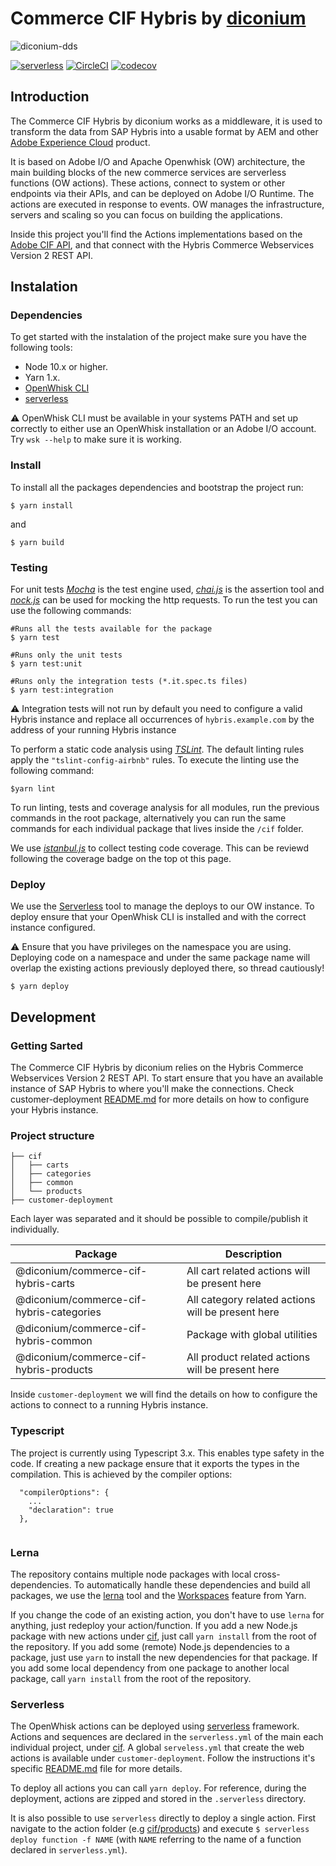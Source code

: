 # Commerce CIF Hybris by [diconium](https://www.diconium.com)

![diconium-dds]("./diconium-dds.png"  "diconium digital solutions" )

[![serverless](http://public.serverless.com/badges/v3.svg)](http://www.serverless.com)
[![CircleCI](https://circleci.com/gh/diconium/commerce-cif-hybris.svg?style=svg)](https://circleci.com/gh/diconium/commerce-cif-hybris)
[![codecov](https://codecov.io/gh/diconium/commerce-cif-hybris/branch/master/graph/badge.svg)](https://codecov.io/gh/diconium/commerce-cif-hybris)

## Introduction

The Commerce CIF Hybris by diconium works as a middleware, it is used to transform the data from SAP Hybris into a usable format by AEM and other [Adobe Experience Cloud](https://www.adobe.com/pt/experience-cloud.html) product. 

It is based on Adobe I/O and Apache Openwhisk (OW) architecture, the main building blocks of the new commerce services are serverless functions (OW actions). These actions, connect to system or other endpoints via their APIs, and can be deployed on Adobe I/O Runtime. The actions are executed in response to events. OW manages the infrastructure, servers and scaling so you can focus on building the applications.

Inside this project you'll find the Actions implementations based on the [Adobe CIF API](https://github.com/adobe/commerce-cif-api), and that connect with the Hybris Commerce Webservices Version 2 REST API.

## Instalation

### Dependencies

To get started with the instalation of the project make sure you have the following tools:

* Node 10.x or higher.
* Yarn 1.x.
* [OpenWhisk CLI](https://github.com/apache/incubator-openwhisk-cli)
* [serverless](https://serverless.com/)
  
:warning: OpenWhisk CLI must be available in your systems PATH and set up correctly to either use an OpenWhisk installation or an Adobe I/O account. Try `wsk --help` to make sure it is working.

### Install

To install all the packages dependencies and bootstrap the project run:
```
$ yarn install
```

and 

```
$ yarn build
```

### Testing

For unit tests *[Mocha](https://mochajs.org/)* is the test engine used, *[chai.js](http://chaijs.com/)* is the assertion tool and
*[nock.js](https://github.com/nock/nock)* can be used for mocking the http requests.
To run the test you can use the following commands:
```
#Runs all the tests available for the package
$ yarn test 

#Runs only the unit tests
$ yarn test:unit

#Runs only the integration tests (*.it.spec.ts files)
$ yarn test:integration

```

:warning: Integration tests will not run by default you need to configure a valid Hybris instance and replace all occurrences of
`hybris.example.com` by the address of your running Hybris instance 


To perform a static code analysis using *[TSLint](https://palantir.github.io/tslint/)*. The default linting rules apply the `"tslint-config-airbnb"` rules.
To execute the linting use the following command: 
```
$yarn lint
```

To run linting, tests and coverage analysis for all modules, run the previous commands in the root package,
alternatively you can run the same commands for each individual package that lives inside the `/cif` folder.


We use *[istanbul.js](https://github.com/istanbuljs/nyc)* to collect testing code coverage. This can be reviewd following the coverage badge on the top ot this page.

### Deploy

We use the [Serverless](https://serverless.com/) tool to manage the deploys to our OW instance.
To deploy ensure that your OpenWhisk CLI is installed and with the correct instance configured.

:warning: Ensure that you have privileges on the namespace you are using. 
Deploying code on a namespace and under the same package name will overlap the existing actions previously deployed there, so thread cautiously!

```
$ yarn deploy
```

## Development

### Getting Sarted

The Commerce CIF Hybris by diconium relies on the Hybris Commerce Webservices Version 2 REST API. To start ensure
that you have an available instance of SAP Hybris to where you'll make the connections. Check customer-deployment
[README.md](customer-deployment/README.md) for more details on how to configure your Hybris instance.

### Project structure

```
├── cif
│   ├── carts
│   ├── categories
│   ├── common
│   └── products
├── customer-deployment

```

Each layer was separated and it should be possible to compile/publish it individually.

|  Package | Description |
| ------------- | ------------- |
| @diconium/commerce-cif-hybris-carts | All cart related actions will be present here |
| @diconium/commerce-cif-hybris-categories | All category related actions will be present here |
| @diconium/commerce-cif-hybris-common | Package with global utilities  |
| @diconium/commerce-cif-hybris-products | All product related actions will be present here |

Inside `customer-deployment` we will find the details on how to configure the actions to connect to a running Hybris
instance.

### Typescript

The project is currently using Typescript 3.x. This enables type safety in the code.
If creating a new package ensure that it exports the types in the compilation.
This is achieved by the compiler options: 
```
  "compilerOptions": {
    ...
    "declaration": true
  },
  
```

### Lerna
The repository contains multiple node packages with local cross-dependencies.
To automatically handle these dependencies and build all packages, 
we use the [lerna](https://github.com/lerna/lerna) tool and the 
[Workspaces](https://yarnpkg.com/lang/en/docs/cli/workspace/) feature from Yarn.

If you change the code of an existing action, you don't have to use `lerna` for anything,
just redeploy your action/function. 
If you add a new Node.js package with new actions under [cif](cif), just call `yarn install` from the root of the repository.
If you add some (remote) Node.js dependencies to a package, just use `yarn` to install the new dependencies for that package.
If you add some local dependency from one package to another local package, call `yarn install` from the
root of the repository.

### Serverless
The OpenWhisk actions can be deployed using [serverless](https://serverless.com/framework/docs/providers/openwhisk/) framework.
Actions and sequences are declared in the `serverless.yml` of the main each individual project, under [cif](cif). 
A global `serveless.yml` that create the web actions is available under `customer-deployment`. 
Follow the instructions it's specific [README.md](customer-deployment/README.md) file for more details. 

To deploy all actions you can call `yarn deploy`.
For reference, during the deployment, actions are zipped and stored in the `.serverless` directory.

It is also possible to use `serverless` directly to deploy a single action. 
First navigate to the action folder (e.g [cif/products](cif/products)) 
and execute `$ serverless deploy function -f NAME` (with `NAME` referring to the name of a function declared in `serverless.yml`).
